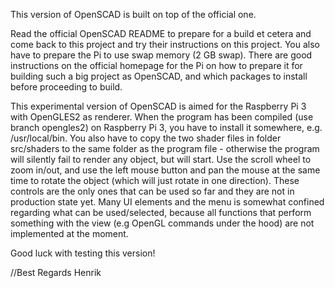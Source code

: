 This version of OpenSCAD is built on top of the official one.

Read the official OpenSCAD README to prepare for a build et cetera and come back to this project and try their instructions on this project. You also have to prepare the Pi to use swap memory (2 GB swap). There are good instructions on the official homepage for the Pi on how to prepare it for building such a big project as OpenSCAD, and which packages to install before proceeding to build.

This experimental version of OpenSCAD is aimed for the Raspberry Pi 3 with OpenGLES2 as renderer. When the program has been compiled (use branch opengles2) on Raspberry Pi 3, you have to install it somewhere, e.g. /usr/local/bin. You also have to copy the two shader files in folder src/shaders to the same folder as the program file - otherwise the program will silently fail to render any object, but will start. Use the scroll wheel to zoom in/out, and use the left mouse button and pan the mouse at the same time to rotate the object (which will just rotate in one direction). These controls are the only ones that can be used so far and they are not in production state yet. Many UI elements and the menu is somewhat confined regarding what can be used/selected, because all functions that perform something with the view (e.g OpenGL commands under the hood) are not implemented at the moment.

Good luck with testing this version!

//Best Regards Henrik